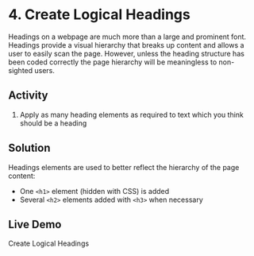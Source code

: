 # 4. Create Logical Headings
Headings on a webpage are much more than a large and prominent font. Headings provide a visual hierarchy that breaks up content and allows a user to easily scan the page. However, unless the heading structure has been coded correctly the page hierarchy will be meaningless to non-sighted users.

## Activity
1. Apply as many heading elements as required to text which you think should be a heading

## Solution
Headings elements are used to better reflect the hierarchy of the page content:
* One `<h1>` element (hidden with CSS) is added
* Several `<h2>` elements added with `<h3>` when necessary

## Live Demo
Create Logical Headings